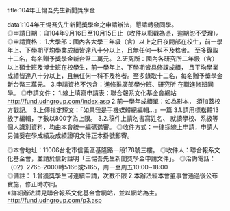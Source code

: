 title:104年王惕吾先生新聞獎學金

data1:104年王惕吾先生新聞獎學金之申請辦法，懇請轉發同學。     
◎申請日期：自104年9月16日至10月15日止（收件以郵戳為憑，逾期恕不受理）。  
◎申請資格：  1.大學部：國內各大學三年級（含）以上之日夜間部在校生，前一學年上、下學期平均學業成績皆達八十分以上，且無任何一科不及格者。
至多錄取十二名，每名贈予獎學金新台幣二萬元。  2.研究所：國內各研究所二年級（含）以上碩士班及博士班在校學生，前一學年上、下學期皆具修課成績，
且平均學業成績皆達八十分以上，且無任何一科不及格者。至多錄取十二名，每名贈予獎學金新台幣三萬元。  3.申請資格不包含：進修推廣部學分班、研究所
在職進修班同學。  ◎申請文件：  1.線上填寫申請表：聯合報系文化基金會網站   http://fund.udngroup.com/index.asp   2.前一學年成績單：如為影本，
須加蓋校方戳記。  3.上傳指定短文：「如果我是手機媒體總編輯...」一篇  3.1.請用標楷體13級字編輯，字數以800字為上限。  3.2.稿件上請勿書寫姓名、
就讀學校、系級等個人識別資料，均由本會統一編碼送審。  ◎收件方式：一律採線上申請，申請人另備妥在學成績及成績證明文件正本掛號郵寄。 
 
◎本會地址：11006台北市信義區基隆路一段178號三樓。  ◎收件人：聯合報系文化基金會，並請於信封註明「王惕吾先生新聞獎學金申請文件」。 
◎洽詢電話：（02）2765-2000轉5166或5165，周一至周五10:00~18:00  
◎備註：  1.曾獲獎學生可連續申請，次數不限  2.本辦法經本會董事會通過後公布實施，修正時亦同。  
※詳細辦法請見聯合報系文化基金會網站，並以網站為主。  http://fund.udngroup.com/p3.asp
